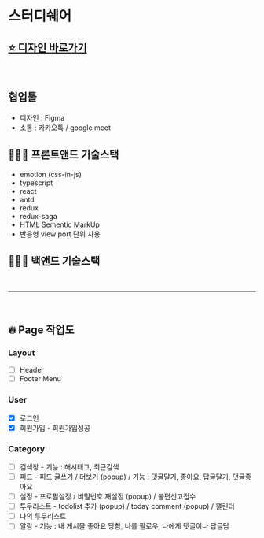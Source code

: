 # 스터디쉐어

## [⭐️ 디자인 바로가기](https://www.figma.com/file/LCQJ3QXAQOWj1bCd7JngHe/studyshare?node-id=0%3A1)

<br>

## 협업툴

- 디자인 : Figma
- 소통 : 카카오톡 / google meet

## 👩🏻‍💻 프론트앤드 기술스택

- emotion (css-in-js)
- typescript
- react
- antd
- redux
- redux-saga
- HTML Sementic MarkUp
- 반응형 view port 단위 사용

## 🧑🏻‍💻 백앤드 기술스택

<br>

---

<br>

## 🔥 Page 작업도

### Layout

- [ ] Header
- [ ] Footer Menu

### User

- [x] 로그인
- [x] 회원가입 - 회원가입성공

### Category

- [ ] 검색창 - 기능 : 해시태그, 최근검색
- [ ] 피드 - 피드 글쓰기 / 더보기 (popup) / 기능 : 댓글달기, 좋아요, 답글달기, 댓글좋아요
- [ ] 설정 - 프로필설정 / 비밀번호 재설정 (popup) / 불편신고접수
- [ ] 투두리스트 - todolist 추가 (popup) / today comment (popup) / 캘린더
- [ ] 나의 투두리스트
- [ ] 알람 - 기능 : 내 게시물 좋아요 당함, 나를 팔로우, 나에게 댓글이나 답글담
